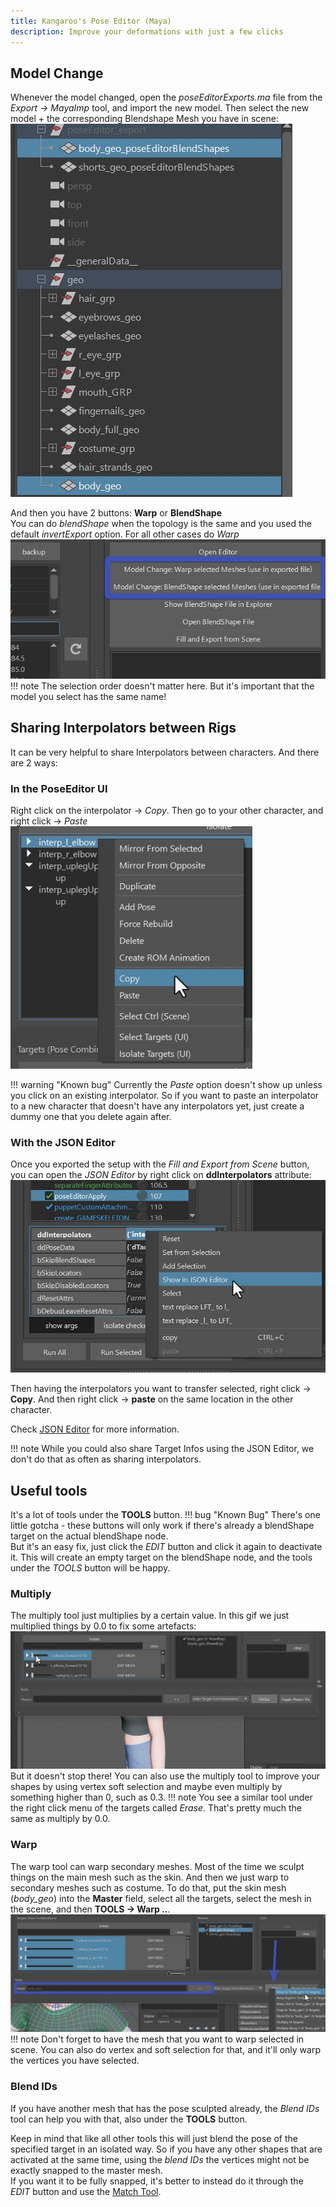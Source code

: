 ```yaml
---
title: Kangaroo's Pose Editor (Maya)
description: Improve your deformations with just a few clicks
---
```


## Model Change
Whenever the model changed, open the *poseEditorExports.ma* file from the *Export -> MayaImp* tool,
and import the new model. Then select the new model + the corresponding Blendshape Mesh you have in scene:    
![Alt text](../images/poseEditor_selectionForModelChange.jpg)  

And then you have 2 buttons: **Warp** or **BlendShape**  
You can do *blendShape* when the topology is the same and you used the default *invertExport* option. For all other
cases do *Warp*  
![Alt text](../images/poseEditor_modelChange.jpg)  
!!! note
    The selection order doesn't matter here. But it's important that the model you select has the same name! 


## Sharing Interpolators between Rigs
It can be very helpful to share Interpolators between characters.
And there are 2 ways:  
### In the PoseEditor UI
Right click on the interpolator -> *Copy*. Then go to your other character, and right click -> *Paste*  
![Alt text](../images/poseEditor_copy.jpg)  

!!! warning "Known bug"
    Currently the *Paste* option doesn't show up unless you click on an existing interpolator. So if you want to paste
    an interpolator to a new character that doesn't have any interpolators yet, just create a dummy one that you delete
    again after.

### With the JSON Editor
Once you exported the setup with the *Fill and Export from Scene* button, you can open the *JSON Editor* by right click 
on **ddInterpolators** attribute:  
![Alt text](../images/poseEditor_jsonEditor.jpg)  

Then having the interpolators you want to transfer selected, right click -> **Copy**. 
And then right click -> **paste** on the same location in the other character.

Check [JSON Editor](../builder/jsonEditor.md) for more information.

!!! note
    While you could also share Target Infos using the JSON Editor, we don't do that as often as sharing interpolators.


## Useful tools
It's a lot of tools under the **TOOLS** button.
!!! bug "Known Bug"
    There's one little gotcha - these buttons will only work if there's already a blendShape target on the actual blendShape
    node.  
    But it's an easy fix, just click the *EDIT* button and click it again to deactivate it. This will create an empty
    target on the blendShape node, and the tools under the *TOOLS* button will be happy.

### Multiply
The multiply tool just multiplies by a certain value. In this gif we just multiplied things by 0.0 to fix some artefacts:  
![Alt text](../images/poseEditor_multiply.gif)  
But it doesn't stop there! You can also use the multiply tool to improve your shapes by using vertex soft selection and maybe even 
multiply by something higher than 0, such as 0.3. 
!!! note
    You see a similar tool under the right click menu of the targets called *Erase*. That's pretty much the same as 
    multiply by 0.0.

### Warp
The warp tool can warp secondary meshes. Most of the time we sculpt things on the main mesh such as the skin. And then
we just warp to secondary meshes such as costume. To do that, put the skin mesh (*body_geo*) into the **Master** field,
select all the targets, select the mesh in the scene, and then **TOOLS -> Warp ..**.
![Alt text](../images/poseEditor_warp.jpg)  
!!! note
    Don't forget to have the mesh that you want to warp selected in scene. You can also do vertex and soft selection
    for that, and it'll only warp the vertices you have selected.


### Blend IDs
If you have another mesh that has the pose sculpted already, the *Blend IDs* tool can help you with that, also under 
the **TOOLS** button.

Keep in mind that like all other tools this will just blend the pose of the specified target in an isolated way. So
if you have any other shapes that are activated at the same time, using the *blend IDs* the vertices might not be exactly 
snapped to the master mesh.  
If you want it to be fully snapped, it's better to instead do it through the *EDIT* button and use the 
[Match Tool](../tools/toolsGeometry.md#match-vertex-positions).

